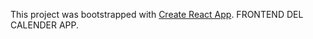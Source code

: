 This project was bootstrapped with [Create React App](https://github.com/facebook/create-react-app).
FRONTEND DEL CALENDER APP.

